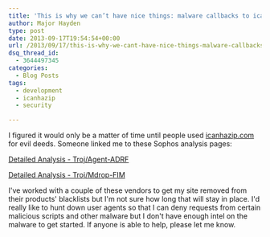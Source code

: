 ```yaml
---
title: 'This is why we can’t have nice things: malware callbacks to icanhazip.com'
author: Major Hayden
type: post
date: 2013-09-17T19:54:54+00:00
url: /2013/09/17/this-is-why-we-cant-have-nice-things-malware-callbacks-to-icanhazip-com/
dsq_thread_id:
  - 3644497345
categories:
  - Blog Posts
tags:
  - development
  - icanhazip
  - security

---
```

I figured it would only be a matter of time until people used [icanhazip.com][1] for evil deeds. Someone linked me to these Sophos analysis pages:

[Detailed Analysis - Troj/Agent-ADRF][2]

[Detailed Analysis - Troj/Mdrop-FIM][3]

I've worked with a couple of these vendors to get my site removed from their products' blacklists but I'm not sure how long that will stay in place. I'd really like to hunt down user agents so that I can deny requests from certain malicious scripts and other malware but I don't have enough intel on the malware to get started. If anyone is able to help, please let me know.

 [1]: http://icanhazip.com
 [2]: https://secure2.sophos.com/en-us/threat-center/threat-analyses/viruses-and-spyware/Troj~Agent-ADRF/detailed-analysis.aspx
 [3]: https://secure2.sophos.com/en-us/threat-center/threat-analyses/viruses-and-spyware/Troj~Mdrop-FIM/detailed-analysis.aspx
